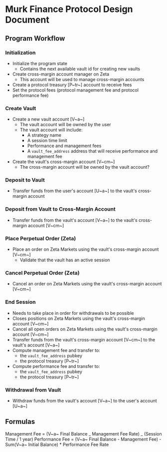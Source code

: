 # Murk Finance Protocol Design Document

## Program Workflow

### Initialization

- Initialize the program state
  - Contains the next available vault id for creating new vaults
- Create cross-margin account manager on Zeta
  - This account will be used to manage cross-margin accounts
- Create a protocol treasury [P~tr~] account to receive fees
- Set the protocol fees (protocol management fee and protocol performance fee)

### Create Vault

- Create a new vault account [V~a~]
  - The vault account will be owned by the user
  - The vault account will include:
    - A strategy name
    - A session time limit
    - Performance and management fees
    - A `vault_fee_address` address that will receive performance and management fee
- Create the vault's cross-margin account [V~cm~]
  - The cross-margin account will be owned by the vault account?

### Deposit to Vault

- Transfer funds from the user's account [U~a~] to the vault's cross-margin account

### Deposit from Vault to Cross-Margin Account

- Transfer funds from the vault's account [V~a~] to the vault's cross-margin account [V~cm~]

### Place Perpetual Order (Zeta)

- Place an order on Zeta Markets using the vault's cross-margin account [V~cm~]
  - Validate that the vault has an active session

### Cancel Perpetual Order (Zeta)

- Cancel an order on Zeta Markets using the vault's cross-margin account [V~cm~]

### End Session

- Needs to take place in order for withdrawals to be possible
- Closes positions on Zeta Markets using the vault's cross-margin account [V~cm~]
- Cancel all open orders on Zeta Markets using the vault's cross-margin account [V~cm~]
- Transfer funds from the vault's cross-margin account [V~cm~] to the vault's account [V~a~]
- Compute management fee and transfer to:
  - the `vault_fee_address` pubkey
  - the protocol treasury [P~tr~]
- Compute performance fee and transfer to:
  - the `vault_fee_address` pubkey
  - the protocol treasury [P~tr~]

### Withdrawal from Vault

- Withdraw funds from the vault's account [V~a~] to the user's account [U~a~]

## Formulas

Management Fee = (V~a~ Final Balance _ Management Fee Rate) _ (Session Time / 1 year)
Performance Fee = (V~a~ Final Balance - Management Fee) - Sum(V~a~ Initial Balance) \* Performance Fee Rate
